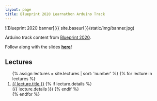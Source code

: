 ```yaml
---
layout: page
title: Blueprint 2020 Learnathon Arduino Track
---
```


![Blueprint 2020 banner]({{ site.baseurl }}/static/img/banner.jpg)

Arduino track content from [Blueprint 2020](https://blueprint.hackmit.org/).

Follow along with the slides **[here](slides.pdf)**!

## Lectures

<ol class="double-spaced">
  {% assign lectures = site.lectures | sort: 'number' %}
  {% for lecture in lectures %}
  <li>
    <a href="{{ site.baseurl }}{{ lecture.url }}">{{ lecture.title }}</a>
    {% if lecture.details %}
    <br>
    ({{ lecture.details }})
    {% endif %}
  </li>
  {% endfor %}
</ol>
